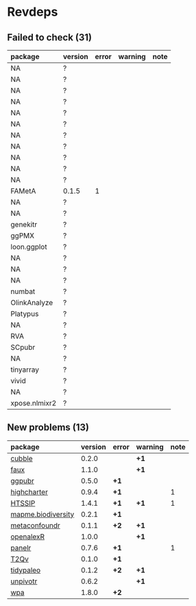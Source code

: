 # Revdeps

## Failed to check (31)

|package       |version |error |warning |note |
|:-------------|:-------|:-----|:-------|:----|
|NA            |?       |      |        |     |
|NA            |?       |      |        |     |
|NA            |?       |      |        |     |
|NA            |?       |      |        |     |
|NA            |?       |      |        |     |
|NA            |?       |      |        |     |
|NA            |?       |      |        |     |
|NA            |?       |      |        |     |
|NA            |?       |      |        |     |
|NA            |?       |      |        |     |
|NA            |?       |      |        |     |
|FAMetA        |0.1.5   |1     |        |     |
|NA            |?       |      |        |     |
|NA            |?       |      |        |     |
|genekitr      |?       |      |        |     |
|ggPMX         |?       |      |        |     |
|loon.ggplot   |?       |      |        |     |
|NA            |?       |      |        |     |
|NA            |?       |      |        |     |
|NA            |?       |      |        |     |
|numbat        |?       |      |        |     |
|OlinkAnalyze  |?       |      |        |     |
|Platypus      |?       |      |        |     |
|NA            |?       |      |        |     |
|RVA           |?       |      |        |     |
|SCpubr        |?       |      |        |     |
|NA            |?       |      |        |     |
|tinyarray     |?       |      |        |     |
|vivid         |?       |      |        |     |
|NA            |?       |      |        |     |
|xpose.nlmixr2 |?       |      |        |     |

## New problems (13)

|package            |version |error  |warning |note |
|:------------------|:-------|:------|:-------|:----|
|[cubble](problems.md#cubble)|0.2.0   |       |__+1__  |     |
|[faux](problems.md#faux)|1.1.0   |       |__+1__  |     |
|[ggpubr](problems.md#ggpubr)|0.5.0   |__+1__ |        |     |
|[highcharter](problems.md#highcharter)|0.9.4   |__+1__ |        |1    |
|[HTSSIP](problems.md#htssip)|1.4.1   |__+1__ |__+1__  |1    |
|[mapme.biodiversity](problems.md#mapmebiodiversity)|0.2.1   |__+1__ |        |     |
|[metaconfoundr](problems.md#metaconfoundr)|0.1.1   |__+2__ |__+1__  |     |
|[openalexR](problems.md#openalexr)|1.0.0   |       |__+1__  |     |
|[panelr](problems.md#panelr)|0.7.6   |__+1__ |        |1    |
|[T2Qv](problems.md#t2qv)|0.1.0   |__+1__ |        |     |
|[tidypaleo](problems.md#tidypaleo)|0.1.2   |__+2__ |__+1__  |     |
|[unpivotr](problems.md#unpivotr)|0.6.2   |       |__+1__  |     |
|[wpa](problems.md#wpa)|1.8.0   |__+2__ |        |     |

